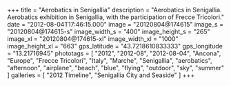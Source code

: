 +++
title = "Aerobatics in Senigallia"
description = "Aerobatics in Senigallia. Aerobatics exhibition in Senigallia, with the participation of Frecce Tricolori."
date = "2012-08-04T17:46:15.000"
image = "20120804@174615"
image_s = "20120804@174615-s"
image_width_s = "400"
image_height_s = "265"
image_xl = "20120804@174615-xl"
image_width_xl = "1000"
image_height_xl = "663"
gps_latitude = "43.7218610833333"
gps_longitude = "13.21716945"
phototags = [ "2012", "2012-08", "2012-08-04", "Ancona", "Europe", "Frecce Tricolori", "Italy", "Marche", "Senigallia", "aerobatics", "afternoon", "airplane", "beach", "blue", "flying", "outdoor", "sky", "summer" ]
galleries = [ "2012 Timeline", "Senigallia City and Seaside" ]
+++
